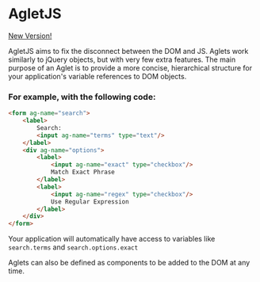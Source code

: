 # AgletJS

[New Version!](https://github.com/lemmin/agletjs2)



AgletJS aims to fix the disconnect between the DOM and JS. Aglets work similarly to jQuery objects, but with very few extra features. The main purpose of an Aglet is to provide a more concise, hierarchical structure for your application's variable references to DOM objects.


### For example, with the following code:
```HTML
<form ag-name="search">
	<label>
		Search:
		<input ag-name="terms" type="text"/>
	</label>
	<div ag-name="options">
		<label>
			<input ag-name="exact" type="checkbox"/>
			Match Exact Phrase
		</label>
		<label>
			<input ag-name="regex" type="checkbox"/>
			Use Regular Expression
		</label>
	</div>
</form>
```

Your application will automatically have access to variables like `search.terms` and `search.options.exact`


Aglets can also be defined as components to be added to the DOM at any time. 
